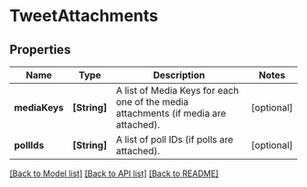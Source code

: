 # TweetAttachments

## Properties
Name | Type | Description | Notes
------------ | ------------- | ------------- | -------------
**mediaKeys** | **[String]** | A list of Media Keys for each one of the media attachments (if media are attached). | [optional] 
**pollIds** | **[String]** | A list of poll IDs (if polls are attached). | [optional] 

[[Back to Model list]](../README.md#documentation-for-models) [[Back to API list]](../README.md#documentation-for-api-endpoints) [[Back to README]](../README.md)



